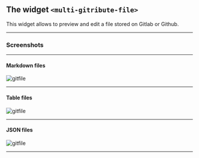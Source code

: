 
## The widget `<multi-gitribute-file>`

This widget allows to preview and edit a file stored on Gitlab or Github.

---

### Screenshots

---

#### Markdown files

![gitfile](https://raw.githubusercontent.com/multi-coop/gitribute-documentation-content/main/images/screenshots/gitfile-md-preview-01.png)

---

#### Table files

![gitfile](https://raw.githubusercontent.com/multi-coop/gitribute-documentation-content/main/images/screenshots/gitfile-csv-preview-01.png)

---

#### JSON files

![gitfile](https://raw.githubusercontent.com/multi-coop/gitribute-documentation-content/main/images/screenshots/gitfile-json-preview-01.png)

---
